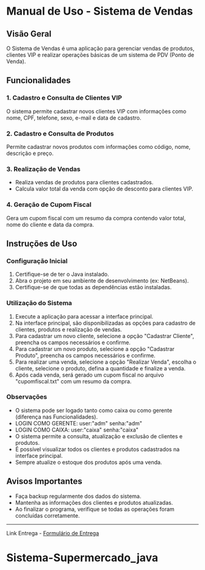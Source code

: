 # Manual de Uso - Sistema de Vendas

## Visão Geral
O Sistema de Vendas é uma aplicação para gerenciar vendas de produtos, clientes VIP e realizar operações básicas de um sistema de PDV (Ponto de Venda).

## Funcionalidades

### 1. Cadastro e Consulta de Clientes VIP
O sistema permite cadastrar novos clientes VIP com informações como nome, CPF, telefone, sexo, e-mail e data de cadastro.

### 2. Cadastro e Consulta de Produtos
Permite cadastrar novos produtos com informações como código, nome, descrição e preço.

### 3. Realização de Vendas
- Realiza vendas de produtos para clientes cadastrados.
- Calcula valor total da venda com opção de desconto para clientes VIP.

### 4. Geração de Cupom Fiscal
Gera um cupom fiscal com um resumo da compra contendo valor total, nome do cliente e data da compra.

## Instruções de Uso

### Configuração Inicial
1. Certifique-se de ter o Java instalado.
2. Abra o projeto em seu ambiente de desenvolvimento (ex: NetBeans).
3. Certifique-se de que todas as dependências estão instaladas.

### Utilização do Sistema
1. Execute a aplicação para acessar a interface principal.
2. Na interface principal, são disponibilizadas as opções para cadastro de clientes, produtos e realização de vendas.
3. Para cadastrar um novo cliente, selecione a opção "Cadastrar Cliente", preencha os campos necessários e confirme.
4. Para cadastrar um novo produto, selecione a opção "Cadastrar Produto", preencha os campos necessários e confirme.
5. Para realizar uma venda, selecione a opção "Realizar Venda", escolha o cliente, selecione o produto, defina a quantidade e finalize a venda.
6. Após cada venda, será gerado um cupom fiscal no arquivo "cupomfiscal.txt" com um resumo da compra.

### Observações
- O sistema pode ser logado tanto como caixa ou como gerente (diferença nas Funcionalidades).
- LOGIN COMO GERENTE: user:"adm" senha:"adm"
- LOGIN COMO CAIXA: user:"caixa" senha:"caixa"
- O sistema permite a consulta, atualização e exclusão de clientes e produtos.
- É possível visualizar todos os clientes e produtos cadastrados na interface principal.
- Sempre atualize o estoque dos produtos após uma venda.

## Avisos Importantes
- Faça backup regularmente dos dados do sistema.
- Mantenha as informações dos clientes e produtos atualizadas.
- Ao finalizar o programa, verifique se todas as operações foram concluídas corretamente.

---

Link Entrega - [Formulário de Entrega](https://forms.office.com/r/0EdrySJAQK)

# Sistema-Supermercado_java

